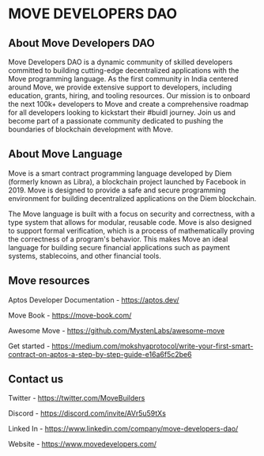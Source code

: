 # MOVE DEVELOPERS DAO

## About Move Developers DAO

Move Developers DAO is a dynamic community of skilled developers committed to building cutting-edge decentralized applications with the Move programming language. As the first community in India centered around Move, we provide extensive support to developers, including education, grants, hiring, and tooling resources. Our mission is to onboard the next 100k+ developers to Move and create a comprehensive roadmap for all developers looking to kickstart their #buidl journey. Join us and become part of a passionate community dedicated to pushing the boundaries of blockchain development with Move.


## About Move Language

Move is a smart contract programming language developed by Diem (formerly known as Libra), a blockchain project launched by Facebook in 2019. Move is designed to provide a safe and secure programming environment for building decentralized applications on the Diem blockchain.

The Move language is built with a focus on security and correctness, with a type system that allows for modular, reusable code. Move is also designed to support formal verification, which is a process of mathematically proving the correctness of a program's behavior. This makes Move an ideal language for building secure financial applications such as payment systems, stablecoins, and other financial tools.

## Move resources

Aptos Developer Documentation - https://aptos.dev/

Move Book - https://move-book.com/

Awesome Move - https://github.com/MystenLabs/awesome-move

Get started - https://medium.com/mokshyaprotocol/write-your-first-smart-contract-on-aptos-a-step-by-step-guide-e16a6f5c2be6

## Contact us 

Twitter - https://twitter.com/MoveBuilders

Discord - https://discord.com/invite/AVr5u59tXs

Linked In - https://www.linkedin.com/company/move-developers-dao/

Website - https://www.movedevelopers.com/
